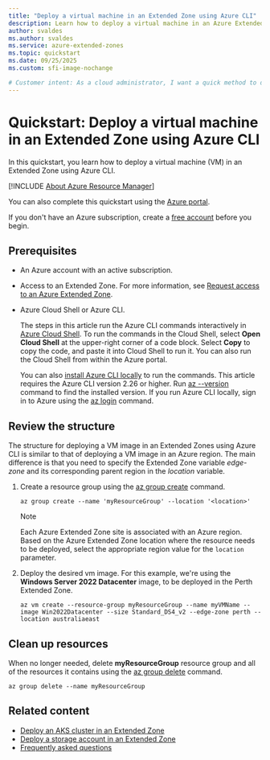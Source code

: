 ```yaml
---
title: "Deploy a virtual machine in an Extended Zone using Azure CLI"
description: Learn how to deploy a virtual machine in an Azure Extended Zone using Azure CLI.
author: svaldes
ms.author: svaldes
ms.service: azure-extended-zones
ms.topic: quickstart
ms.date: 09/25/2025
ms.custom: sfi-image-nochange

# Customer intent: As a cloud administrator, I want a quick method to deploy a virtual machine in an Azure Extended Zone.
---
```

  
# Quickstart: Deploy a virtual machine in an Extended Zone using Azure CLI 
 
In this quickstart, you learn how to deploy a virtual machine (VM) in an Extended Zone using Azure CLI.

[!INCLUDE [About Azure Resource Manager](~/reusable-content/ce-skilling/azure/includes/resource-manager-quickstart-introduction.md)]

You can also complete this quickstart using the [Azure portal](deploy-vm-portal.md).

If you don't have an Azure subscription, create a [free account](https://azure.microsoft.com/pricing/purchase-options/azure-account?cid=msft_learn) before you begin.

## Prerequisites

- An Azure account with an active subscription.

- Access to an Extended Zone. For more information, see [Request access to an Azure Extended Zone](request-access.md).

- Azure Cloud Shell or Azure CLI.

    The steps in this article run the Azure CLI commands interactively in [Azure Cloud Shell](/azure/cloud-shell/overview). To run the commands in the Cloud Shell, select **Open Cloud Shell** at the upper-right corner of a code block. Select **Copy** to copy the code, and paste it into Cloud Shell to run it. You can also run the Cloud Shell from within the Azure portal.

    You can also [install Azure CLI locally](/cli/azure/install-azure-cli) to run the commands. This article requires the Azure CLI version 2.26 or higher. Run [az --version](/cli/azure/reference-index#az-version) command to find the installed version. If you run Azure CLI locally, sign in to Azure using the [az login](/cli/azure/reference-index#az-login) command.

## Review the structure

The structure for deploying a VM image in an Extended Zones using Azure CLI is similar to that of deploying a VM image in an Azure region. The main difference is that you need to specify the Extended Zone variable *edge-zone* and its corresponding parent region in the *location* variable.

1. Create a resource group using the [az group create](/cli/azure/group#az_group_create) command.

    ```azurecli-interactive
    az group create --name 'myResourceGroup' --location '<location>' 
    ```

    > [!NOTE]
    > Each Azure Extended Zone site is associated with an Azure region. Based on the Azure Extended Zone location where the resource needs to be deployed, select the appropriate region value for the `location` parameter.

2. Deploy the desired vm image. For this example, we're using the **Windows Server 2022 Datacenter** image, to be deployed in the Perth Extended Zone.
    ```azurecli-interactive
    az vm create --resource-group myResourceGroup --name myVMName --image Win2022Datacenter --size Standard_DS4_v2 --edge-zone perth --location australiaeast
    ```

## Clean up resources

When no longer needed, delete **myResourceGroup** resource group and all of the resources it contains using the [az group delete](/cli/azure/group#az-group-delete) command.

```azurecli-interactive
az group delete --name myResourceGroup
```

## Related content

- [Deploy an AKS cluster in an Extended Zone](deploy-aks-cluster.md)
- [Deploy a storage account in an Extended Zone](create-storage-account.md)
- [Frequently asked questions](faq.md)
